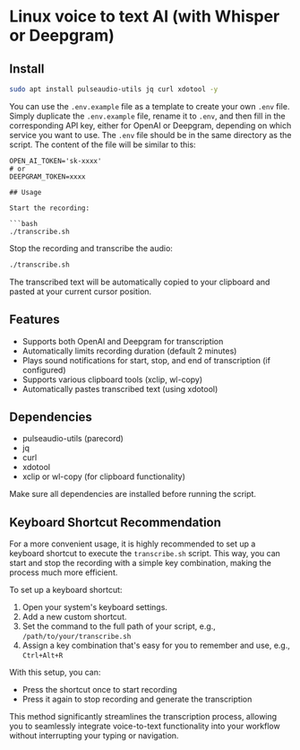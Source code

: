 # Linux voice to text AI (with Whisper or Deepgram)

## Install

```bash
sudo apt install pulseaudio-utils jq curl xdotool -y
```

You can use the `.env.example` file as a template to create your own `.env` file. Simply duplicate the `.env.example` file, rename it to `.env`, and then fill in the corresponding API key, either for OpenAI or Deepgram, depending on which service you want to use. The `.env` file should be in the same directory as the script. The content of the file will be similar to this:

```
OPEN_AI_TOKEN='sk-xxxx'
# or
DEEPGRAM_TOKEN=xxxx

## Usage

Start the recording:

```bash
./transcribe.sh
```

Stop the recording and transcribe the audio:

```bash
./transcribe.sh
```

The transcribed text will be automatically copied to your clipboard and pasted at your current cursor position.

## Features

- Supports both OpenAI and Deepgram for transcription
- Automatically limits recording duration (default 2 minutes)
- Plays sound notifications for start, stop, and end of transcription (if configured)
- Supports various clipboard tools (xclip, wl-copy)
- Automatically pastes transcribed text (using xdotool)

## Dependencies

- pulseaudio-utils (parecord)
- jq
- curl
- xdotool
- xclip or wl-copy (for clipboard functionality)

Make sure all dependencies are installed before running the script.

## Keyboard Shortcut Recommendation

For a more convenient usage, it is highly recommended to set up a keyboard shortcut to execute the `transcribe.sh` script. This way, you can start and stop the recording with a simple key combination, making the process much more efficient.

To set up a keyboard shortcut:

1. Open your system's keyboard settings.
2. Add a new custom shortcut.
3. Set the command to the full path of your script, e.g., `/path/to/your/transcribe.sh`
4. Assign a key combination that's easy for you to remember and use, e.g., `Ctrl+Alt+R`

With this setup, you can:
- Press the shortcut once to start recording
- Press it again to stop recording and generate the transcription

This method significantly streamlines the transcription process, allowing you to seamlessly integrate voice-to-text functionality into your workflow without interrupting your typing or navigation.